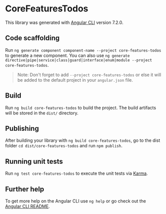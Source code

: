 # CoreFeaturesTodos

This library was generated with [Angular CLI](https://github.com/angular/angular-cli) version 7.2.0.

## Code scaffolding

Run `ng generate component component-name --project core-features-todos` to generate a new component. You can also use `ng generate directive|pipe|service|class|guard|interface|enum|module --project core-features-todos`.

> Note: Don't forget to add `--project core-features-todos` or else it will be added to the default project in your `angular.json` file.

## Build

Run `ng build core-features-todos` to build the project. The build artifacts will be stored in the `dist/` directory.

## Publishing

After building your library with `ng build core-features-todos`, go to the dist folder `cd dist/core-features-todos` and run `npm publish`.

## Running unit tests

Run `ng test core-features-todos` to execute the unit tests via [Karma](https://karma-runner.github.io).

## Further help

To get more help on the Angular CLI use `ng help` or go check out the [Angular CLI README](https://github.com/angular/angular-cli/blob/master/README.md).
